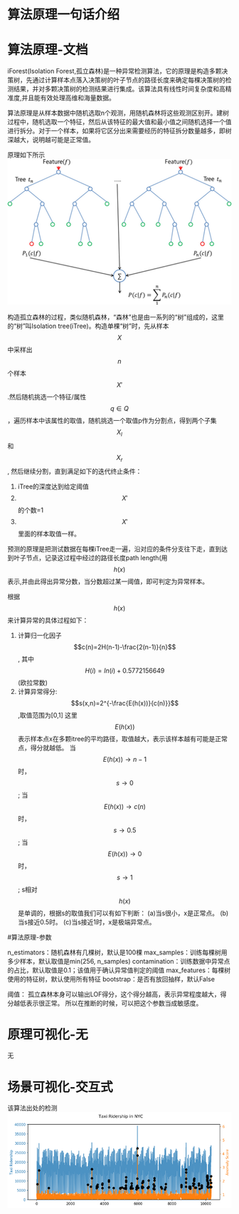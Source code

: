 
# 算法原理一句话介绍

# 算法原理-文档

iForest(Isolation Forest,孤立森林)是一种异常检测算法，它的原理是构造多颗决策树，先通过计算样本点落入决策树的叶子节点的路径长度来确定每棵决策树的检测结果，并对多颗决策树的检测结果进行集成。该算法具有线性时间复杂度和高精准度,并且能有效处理高维和海量数据。

算法原理是从样本数据中随机选取n个观测，用随机森林将这些观测区别开。建树过程中，随机选取一个特征，然后从该特征的最大值和最小值之间随机选择一个值进行拆分。对于一个样本，如果将它区分出来需要经历的特征拆分数量越多，即树深越大，说明越可能是正常值。

原理如下所示
![image-20181205150353912](../_image/lof原理可视化.png)

构造孤立森林的过程，类似随机森林，“森林”也是由一系列的“树”组成的，这里的“树”叫Isolation tree(iTree)。构造单棵“树”时，先从样本$$X$$中采样出 $$n$$ 个样本$$X'$$.然后随机挑选一个特征/属性$$q \in Q$$，遍历样本中该属性的取值，随机挑选一个取值p作为分割点，得到两个子集$$X_l$$和$$X_r$$, 然后继续分割，直到满足如下的迭代终止条件：
1. iTree的深度达到给定阈值
2. $$X'$$的个数=1
3. $$X'$$里面的样本取值一样。


预测的原理是把测试数据在每棵iTree走一遍，沿对应的条件分支往下走，直到达到叶子节点，记录这过程中经过的路径长度path length(用$$h(x)$$表示,并由此得出异常分数，当分数超过某一阈值，即可判定为异常样本。

根据$$h(x)$$来计算异常的具体过程如下：

1. 计算归一化因子
    $$c(n)=2H(n-1)-\frac{2(n-1)}{n}$$,
其中$$H(i)=ln(i)+ 0.5772156649$$(欧拉常数)
2. 计算异常得分:
    $$s(x,n)=2^{-\frac{E(h(x))}{c(n)}}$$,取值范围为[0,1]
这里$$E(h(x))$$表示样本点x在多颗itree的平均路径，取值越大，表示该样本越有可能是正常点，得分就越低。
当$$E\left( h\left( x\right) \right) \rightarrow n-1 $$时，$$s\rightarrow 0$$;
当$$E\left( h\left( x\right) \right) \rightarrow c\left( n\right) $$时，$$s\rightarrow 0.5$$;
当$$E\left( h\left( x\right) \right) \rightarrow0 $$时，$$s\rightarrow 1$$;
s相对$$h(x)$$是单调的，根据s的取值我们可以有如下判断：
(a)当s很小，x是正常点。
(b)当s接近0.5时。
(c)当s接近1时，x是极端异常点。



#算法原理-参数

n_estimators：随机森林有几棵树，默认是100棵
max_samples：训练每棵树用多少样本，默认取值是min(256, n_samples)
contamination：训练数据中异常点的占比，默认取值是0.1；该值用于确认异常值判定的阈值
max_features：每棵树使用的特征树，默认使用所有特征
bootstrap：是否有放回抽样，默认False

阈值：
孤立森林本身可以输出LOF得分，这个得分越高，表示异常程度越大，得分越低表示很正常。
所以在推断的时候，可以把这个参数当成敏感度。

# 原理可视化-无

无


# 场景可视化-交互式

该算法出处的检测
![](../_image/检测效果图.png)

